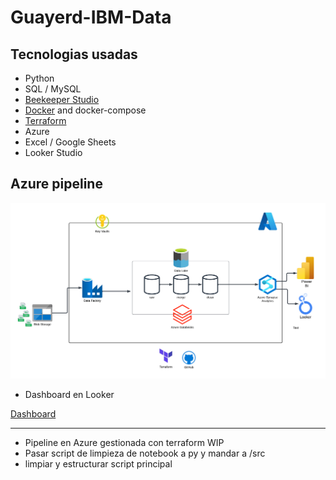 # Guayerd-IBM-Data

## Tecnologias usadas

- Python
- SQL / MySQL
- [Beekeeper Studio](https://www.beekeeperstudio.io/)
- [Docker](https://www.docker.com/) and docker-compose
- [Terraform](https://www.terraform.io/)
- Azure
- Excel / Google Sheets
- Looker Studio



## Azure pipeline

![diagram](media/diagram.png)




- Dashboard en Looker

[Dashboard](https://lookerstudio.google.com/u/0/reporting/91a40e92-eb80-4d9b-b6a9-88db2b82c413/page/p_j9ieyp3vmd)


---

- Pipeline en Azure gestionada con terraform WIP
- Pasar script de limpieza de notebook a py y mandar a /src
- limpiar y estructurar script principal
